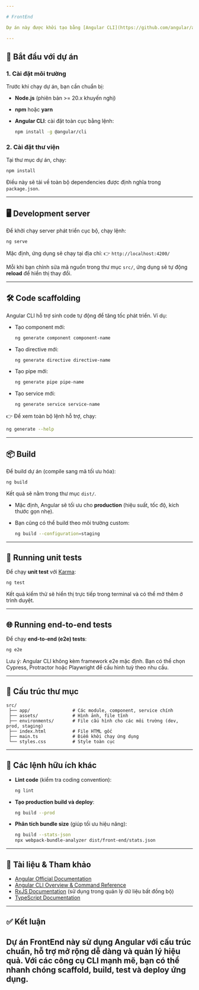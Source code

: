 ```yaml
---

# FrontEnd

Dự án này được khởi tạo bằng [Angular CLI](https://github.com/angular/angular-cli) phiên bản **19.2.7**. Đây là phần giao diện người dùng (FrontEnd) của hệ thống, được xây dựng nhằm cung cấp trải nghiệm trực quan, dễ sử dụng, và có thể mở rộng trong tương lai.

---
```


## 🚀 Bắt đầu với dự án

### 1. Cài đặt môi trường

Trước khi chạy dự án, bạn cần chuẩn bị:

* **Node.js** (phiên bản >= 20.x khuyến nghị)
* **npm** hoặc **yarn**
* **Angular CLI**: cài đặt toàn cục bằng lệnh:

  ```bash
  npm install -g @angular/cli
  ```

### 2. Cài đặt thư viện

Tại thư mục dự án, chạy:

```bash
npm install
```

Điều này sẽ tải về toàn bộ dependencies được định nghĩa trong `package.json`.

---

## 🖥️ Development server

Để khởi chạy server phát triển cục bộ, chạy lệnh:

```bash
ng serve
```

Mặc định, ứng dụng sẽ chạy tại địa chỉ:
👉 `http://localhost:4200/`

Mỗi khi bạn chỉnh sửa mã nguồn trong thư mục `src/`, ứng dụng sẽ tự động **reload** để hiển thị thay đổi.

---

## 🛠️ Code scaffolding

Angular CLI hỗ trợ sinh code tự động để tăng tốc phát triển. Ví dụ:

* Tạo component mới:

  ```bash
  ng generate component component-name
  ```
* Tạo directive mới:

  ```bash
  ng generate directive directive-name
  ```
* Tạo pipe mới:

  ```bash
  ng generate pipe pipe-name
  ```
* Tạo service mới:

  ```bash
  ng generate service service-name
  ```

👉 Để xem toàn bộ lệnh hỗ trợ, chạy:

```bash
ng generate --help
```

---

## 📦 Build

Để build dự án (compile sang mã tối ưu hóa):

```bash
ng build
```

Kết quả sẽ nằm trong thư mục `dist/`.

* Mặc định, Angular sẽ tối ưu cho **production** (hiệu suất, tốc độ, kích thước gọn nhẹ).
* Bạn cũng có thể build theo môi trường custom:

  ```bash
  ng build --configuration=staging
  ```

---

## 🧪 Running unit tests

Để chạy **unit test** với [Karma](https://karma-runner.github.io):

```bash
ng test
```

Kết quả kiểm thử sẽ hiển thị trực tiếp trong terminal và có thể mở thêm ở trình duyệt.

---

## 🌐 Running end-to-end tests

Để chạy **end-to-end (e2e) tests**:

```bash
ng e2e
```

Lưu ý: Angular CLI không kèm framework e2e mặc định. Bạn có thể chọn Cypress, Protractor hoặc Playwright để cấu hình tuỳ theo nhu cầu.

---

## 📂 Cấu trúc thư mục

```plaintext
src/
 ├── app/                # Các module, component, service chính
 ├── assets/             # Hình ảnh, file tĩnh
 ├── environments/       # File cấu hình cho các môi trường (dev, prod, staging)
 ├── index.html          # File HTML gốc
 ├── main.ts             # Điểm khởi chạy ứng dụng
 └── styles.css          # Style toàn cục
```

---

## 🔧 Các lệnh hữu ích khác

* **Lint code** (kiểm tra coding convention):

  ```bash
  ng lint
  ```

* **Tạo production build và deploy**:

  ```bash
  ng build --prod
  ```

* **Phân tích bundle size** (giúp tối ưu hiệu năng):

  ```bash
  ng build --stats-json
  npx webpack-bundle-analyzer dist/front-end/stats.json
  ```

---

## 📘 Tài liệu & Tham khảo

* [Angular Official Documentation](https://angular.dev/)
* [Angular CLI Overview & Command Reference](https://angular.dev/tools/cli)
* [RxJS Documentation](https://rxjs.dev/) (sử dụng trong quản lý dữ liệu bất đồng bộ)
* [TypeScript Documentation](https://www.typescriptlang.org/)

---

## ✅ Kết luận

Dự án FrontEnd này sử dụng Angular với cấu trúc chuẩn, hỗ trợ mở rộng dễ dàng và quản lý hiệu quả. Với các công cụ CLI mạnh mẽ, bạn có thể nhanh chóng scaffold, build, test và deploy ứng dụng.
---
